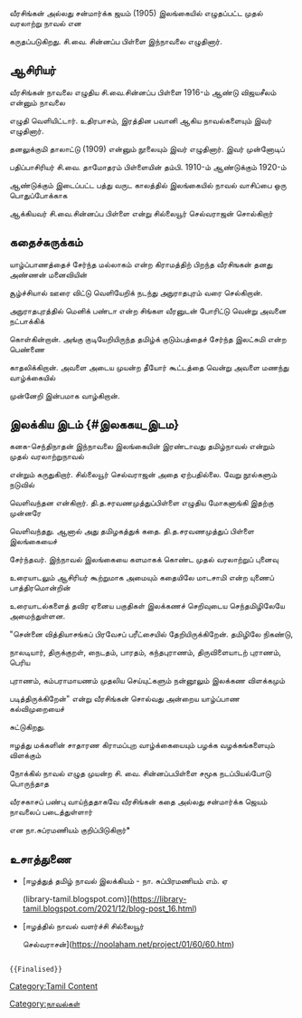வீரசிங்கன் அல்லது சன்மார்க்க ஜயம் (1905) இலங்கையில் எழுதப்பட்ட முதல் வரலாற்று நாவல் என
கருதப்படுகிறது. சி.வை. சின்னப்ப பிள்ளை இந்நாவலை எழுதினார்.

## ஆசிரியர்

வீரசிங்கன் நாவலை எழுதிய சி.வை.சின்னப்ப பிள்ளை 1916-ம் ஆண்டு விஜயசீலம் என்னும் நாவலை
எழுதி வெளியிட்டார். உதிரபாசம், இரத்தின பவானி ஆகிய நாவல்களையும் இவர் எழுதினார்.
தனலுக்குமி தாலாட்டு (1909) என்னும் நூலையும் இவர் எழுதினார். இவர் முன்னோடிப்
பதிப்பாசிரியர் சி.வை. தாமோதரம் பிள்ளையின் தம்பி. 1910-ம் ஆண்டுக்கும் 1920-ம்
ஆண்டுக்கும் இடைப்பட்ட பத்து வருட காலத்தில் இலங்கையில் நாவல் வாசிப்பை ஒரு பொதுப்போக்காக
ஆக்கியவர் சி.வை.சின்னப்ப பிள்ளை என்று சில்லையூர் செல்வராஜன் சொல்கிறார்

## கதைச்சுருக்கம்

யாழ்ப்பாணத்தைச் சேர்ந்த மல்லாகம் என்ற கிராமத்திற் பிறந்த வீரசிஙகன் தனது அண்ணன் மனைவியின்
சூழ்ச்சியால் ஊரை விட்டு வெளியேறிக் நடந்து அநுராதபுரம் வரை செல்கிறான்.
அநுராதபுரத்தில் மெனிக் பண்டா என்ற சிங்கள வீரனுடன் போரிட்டு வென்று அவனை நட்பாக்கிக்
கொள்கின்றான். அங்கு குடியேறியிருந்த தமிழ்க் குடும்பத்தைச் சேர்ந்த இலட்சுமி என்ற பெண்ணை
காதலிக்கிறான். அவளை அடைய முயன்ற தீயோர் கூட்டத்தை வென்று அவளை மணந்து வாழ்க்கையில்
முன்னேறி இன்பமாக வாழ்கிறான்.

## இலக்கிய இடம் {#இலககய_இடம}

கனக-செந்திநாதன் இந்நாவலை இலங்கையின் இரண்டாவது தமிழ்நாவல் என்றும் முதல் வரலாற்றுநாவல்
என்றும் கருதுகிறார். சில்லையூர் செல்வராஜன் அதை ஏற்பதில்லை. வேறு நூல்களும் நடுவில்
வெளிவந்தன என்கிறார். தி.த.சரவணமுத்துப்பிள்ளை எழுதிய மோகனாங்கி இதற்கு முன்னரே
வெளிவந்தது. ஆனால் அது தமிழகத்துக் கதை. தி.த.சரவணமுத்துப் பிள்ளை இலங்கையைச்
சேர்ந்தவர். இந்நாவல் இலங்கையை களமாகக் கொண்ட முதல் வரலாற்றுப் புனைவு

உரையாடலும் ஆசிரியர் கூற்றுமாக அமையும் கதையிலே மாடசாமி என்ற யுணைப் பாத்திரமொன்றின்
உரையாடல்களைத் தவிர ஏனைய பகுதிகள் இலக்கணச் செறிவுடைய செந்தமிழிலேயே அமைந்துள்ளன.
\"சென்னை வித்தியாசங்கப் பிரவேசப் பரீட்சையில் தேறியிருக்கிறேன். தமிழிலே நிகண்டு,
நாலடியார், திருக்குறள், நைடதம், பாரதம், கந்தபுராணம், திருவிளையாடற் புராணம், பெரிய
புராணம், கம்பராமாயணம் முதலிய செய்யுட்களும் நன்னூலும் இலக்கண விளக்கமும்
படித்திருக்கிறேன்\" என்று வீரசிங்கன் சொல்வது அன்றைய யாழ்ப்பாண கல்விமுறையைச்
சுட்டுகிறது.

ஈழத்து மக்களின் சாதாரண கிராமப்புற வாழ்க்கையையும் பழக்க வழக்கங்களையும் விளக்கும்
நோக்கில் நாவல் எழுத முயன்ற சி. வை. சின்னப்பபிள்ளை சமூக நடப்பியல்போடு பொருந்தாத
வீரசகாசப் பண்பு வாய்ந்ததாகவே வீரசிங்கன் கதை அல்லது சன்மார்க்க ஜெயம் நாவலைப் படைத்துள்ளார்
என நா.சுப்ரமணியம் குறிப்பிடுகிறார்\*

## உசாத்துணை

-   [ஈழத்துத் தமிழ் நாவல் இலக்கியம் - நா. சுப்பிரமணியம் எம். ஏ
    (library-tamil.blogspot.com)](https://library-tamil.blogspot.com/2021/12/blog-post_16.html)
-   [ஈழத்தில் நாவல் வளர்ச்சி சில்லையூர்
    செல்வராசன்](https://noolaham.net/project/01/60/60.htm)

```{=mediawiki}
{{Finalised}}
```
[Category:Tamil Content](Category:Tamil_Content "wikilink")
[Category:நாவல்கள்](Category:நாவல்கள் "wikilink")
